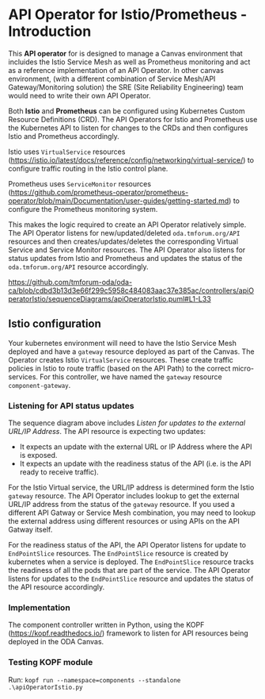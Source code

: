 # API Operator for Istio/Prometheus - Introduction

This **API operator** for is designed to manage a Canvas environment that incluides the Istio Service Mesh as well as Prometheus monitoring and act as a reference implementation of an API Operator. In other canvas environment, (with a different combination of Service Mesh/API Gateway/Monitoring solution) the SRE (Site Reliability Engineering) team would need to write their own API Operator.

Both **Istio** and **Prometheus** can be configured using Kubernetes Custom Resource Definitions (CRD). The API Operators for Istio and Prometheus use the Kubernetes API to listen for changes to the CRDs and then configures Istio and Prometheus accordingly.

Istio uses `VirtualService` resources (https://istio.io/latest/docs/reference/config/networking/virtual-service/) to configure traffic routing in the Istio control plane.

Prometheus uses `ServiceMonitor` resources (https://github.com/prometheus-operator/prometheus-operator/blob/main/Documentation/user-guides/getting-started.md) to configure the Prometheus monitoring system.

This makes the logic required to create an API Operator relatively simple. The API Operator listens for new/updated/deleted `oda.tmforum.org/API` resources and then creates/updates/deletes the corresponding Virtual Service and Service Monitor resources. The API Operator also listens for status updates from Istio and Prometheus and updates the status of the `oda.tmforum.org/API` resource accordingly.



https://github.com/tmforum-oda/oda-ca/blob/cdbd3b13d3e66f299c5958c484083aac37e385ac/controllers/apiOperatorIstio/sequenceDiagrams/apiOperatorIstio.puml#L1-L33



## Istio configuration

Your kubernetes environment will need to have the Istio Service Mesh deployed and have a `gateway` resource deployed as part of the Canvas. The Operator creates Istio `VirtualService` resources. These create traffic policies in Istio to route traffic (based on the API Path) to the correct micro-services. For this controller, we have named the `gateway` resource `component-gateway`.


### Listening for API status updates

The sequence diagram above includes *Listen for updates to the external URL/IP Address*. The API resource is expecting two updates:
* It expects an update with the external URL or IP Address where the API is exposed.
* It expects an update with the readiness status of the API (i.e. is the API ready to receive traffic).

For the Istio Virtual service, the URL/IP address is determined form the Istio `gateway` resource. The API Operator includes lookup to get the external URL/IP address from the status of the `gateway` resource. If you used a different API Gatway or Service Mesh combination, you may need to lookup the external address using different resources or using APIs on the API Gatway itself. 

For the readiness status of the API, the API Operator listens for update to `EndPointSlice` resources. The `EndPointSlice` resource is created by kubernetes when a service is deployed. The `EndPointSlice` resource tracks the readiness of all the pods that are part of the service. The API Operator listens for updates to the `EndPointSlice` resource and updates the status of the API resource accordingly.


### Implementation

The component controller written in Python, using the KOPF (https://kopf.readthedocs.io/) framework to listen for API resources being deployed in the ODA Canvas. 


### Testing KOPF module

Run: `kopf run --namespace=components --standalone .\apiOperatorIstio.py`
